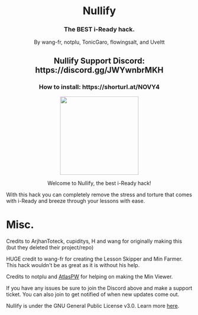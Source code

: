 <h1 align="center">Nullify</h1>
<h3 align="center">The BEST i-Ready hack.</h3>
<p align="center">
By wang-fr, notplu, TonicGaro, flowingsalt, and Uveltt
</p>
<h2 align="center">Nullify Support Discord: https://discord.gg/JWYwnbrMKH</h2>
<h3 align="center">How to install: https://shorturl.at/NOVY4</h3>

<p align="center">
<img width="212" height="212" src="https://res.cloudinary.com/dodofguiy/image/upload/v1671071889/icon_f6pwnj.png">
</p>

<p align="center">
Welcome to Nullify, the best i-Ready hack!

With this hack you can completely remove the stress and torture that comes with i-Ready and breeze through your lessons with ease.

# Misc.

Credits to ArjhanToteck, cupiditys, H and wang for originally making this (but they deleted their project/repo)

HUGE credit to wang-fr for creating the Lesson Skipper and Min Farmer. This hack wouldn't be as great as it is without his help.

Credits to notplu and [AtlasPW](https://github.com/AltasPW) for helping on making the Min Viewer.

If you have any issues be sure to join the Discord above and make a support ticket. You can also join to get notified of when new updates come out.
</p>

Nullify is under the GNU General Public License v3.0. Learn more [here](https://raw.githubusercontent.com/notplu/Nullify/main/LICENSE).
